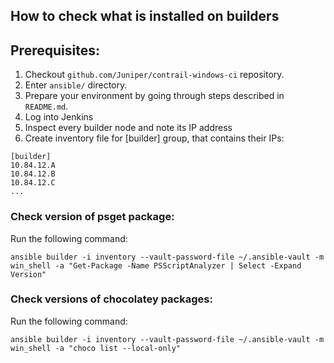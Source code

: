 ## How to check what is installed on builders

## Prerequisites:
1. Checkout `github.com/Juniper/contrail-windows-ci` repository.
1. Enter `ansible/` directory.
1. Prepare your environment by going through steps described in `README.md`. 
1. Log into Jenkins
1. Inspect every builder node and note its IP address
1. Create inventory file for [builder] group, that contains their IPs:

```
[builder]
10.84.12.A
10.84.12.B
10.84.12.C
...
```

### Check version of psget package:

Run the following command:
```
ansible builder -i inventory --vault-password-file ~/.ansible-vault -m win_shell -a "Get-Package -Name PSScriptAnalyzer | Select -Expand Version"
```

### Check versions of chocolatey packages:

Run the following command:
```
ansible builder -i inventory --vault-password-file ~/.ansible-vault -m win_shell -a "choco list --local-only"
```
